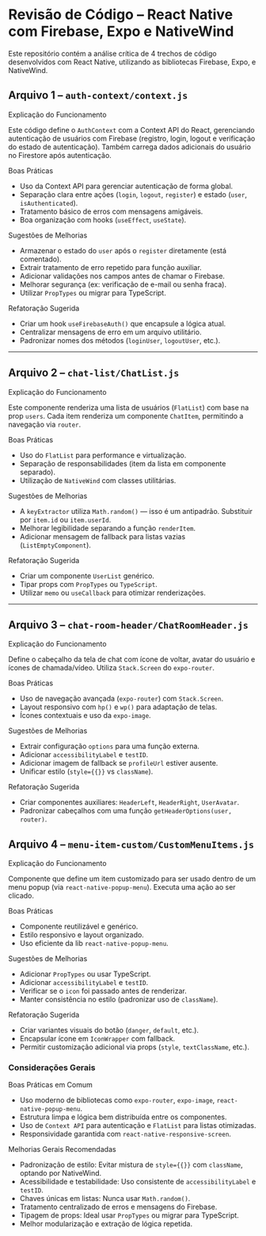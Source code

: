 #  Revisão de Código – React Native com Firebase, Expo e NativeWind

Este repositório contém a análise crítica de 4 trechos de código desenvolvidos com React Native, utilizando as bibliotecas Firebase, Expo, e NativeWind.



##  Arquivo 1 – `auth-context/context.js`

 Explicação do Funcionamento

Este código define o `AuthContext` com a Context API do React, gerenciando autenticação de usuários com Firebase (registro, login, logout e verificação do estado de autenticação). Também carrega dados adicionais do usuário no Firestore após autenticação.

Boas Práticas

- Uso da Context API para gerenciar autenticação de forma global.
- Separação clara entre ações (`login`, `logout`, `register`) e estado (`user`, `isAuthenticated`).
- Tratamento básico de erros com mensagens amigáveis.
- Boa organização com hooks (`useEffect`, `useState`).

Sugestões de Melhorias

- Armazenar o estado do `user` após o `register` diretamente (está comentado).
- Extrair tratamento de erro repetido para função auxiliar.
- Adicionar validações nos campos antes de chamar o Firebase.
- Melhorar segurança (ex: verificação de e-mail ou senha fraca).
- Utilizar `PropTypes` ou migrar para TypeScript.

Refatoração Sugerida

- Criar um hook `useFirebaseAuth()` que encapsule a lógica atual.
- Centralizar mensagens de erro em um arquivo utilitário.
- Padronizar nomes dos métodos (`loginUser`, `logoutUser`, etc.).

---

##  Arquivo 2 – `chat-list/ChatList.js`

Explicação do Funcionamento

Este componente renderiza uma lista de usuários (`FlatList`) com base na prop `users`. Cada item renderiza um componente `ChatItem`, permitindo a navegação via `router`.

Boas Práticas

- Uso do `FlatList` para performance e virtualização.
- Separação de responsabilidades (item da lista em componente separado).
- Utilização de `NativeWind` com classes utilitárias.

Sugestões de Melhorias

- A `keyExtractor` utiliza `Math.random()` — isso é um antipadrão. Substituir por `item.id` ou `item.userId`.
- Melhorar legibilidade separando a função `renderItem`.
- Adicionar mensagem de fallback para listas vazias (`ListEmptyComponent`).

Refatoração Sugerida

- Criar um componente `UserList` genérico.
- Tipar props com `PropTypes` ou `TypeScript`.
- Utilizar `memo` ou `useCallback` para otimizar renderizações.

---

##  Arquivo 3 – `chat-room-header/ChatRoomHeader.js`

Explicação do Funcionamento

Define o cabeçalho da tela de chat com ícone de voltar, avatar do usuário e ícones de chamada/vídeo. Utiliza `Stack.Screen` do `expo-router`.

Boas Práticas

- Uso de navegação avançada (`expo-router`) com `Stack.Screen`.
- Layout responsivo com `hp()` e `wp()` para adaptação de telas.
- Ícones contextuais e uso da `expo-image`.

Sugestões de Melhorias

- Extrair configuração `options` para uma função externa.
- Adicionar `accessibilityLabel` e `testID`.
- Adicionar imagem de fallback se `profileUrl` estiver ausente.
- Unificar estilo (`style={{}}` vs `className`).

Refatoração Sugerida

- Criar componentes auxiliares: `HeaderLeft`, `HeaderRight`, `UserAvatar`.
- Padronizar cabeçalhos com uma função `getHeaderOptions(user, router)`.



##  Arquivo 4 – `menu-item-custom/CustomMenuItems.js`

Explicação do Funcionamento

Componente que define um item customizado para ser usado dentro de um menu popup (via `react-native-popup-menu`). Executa uma ação ao ser clicado.

Boas Práticas

- Componente reutilizável e genérico.
- Estilo responsivo e layout organizado.
- Uso eficiente da lib `react-native-popup-menu`.

Sugestões de Melhorias

- Adicionar `PropTypes` ou usar TypeScript.
- Adicionar `accessibilityLabel` e `testID`.
- Verificar se o `icon` foi passado antes de renderizar.
- Manter consistência no estilo (padronizar uso de `className`).

Refatoração Sugerida

- Criar variantes visuais do botão (`danger`, `default`, etc.).
- Encapsular ícone em `IconWrapper` com fallback.
- Permitir customização adicional via props (`style`, `textClassName`, etc.).



###  Considerações Gerais

Boas Práticas em Comum

- Uso moderno de bibliotecas como `expo-router`, `expo-image`, `react-native-popup-menu`.
- Estrutura limpa e lógica bem distribuída entre os componentes.
- Uso de `Context API` para autenticação e `FlatList` para listas otimizadas.
- Responsividade garantida com `react-native-responsive-screen`.

 Melhorias Gerais Recomendadas

- Padronização de estilo: Evitar mistura de `style={{}}` com `className`, optando por NativeWind.
- Acessibilidade e testabilidade: Uso consistente de `accessibilityLabel` e `testID`.
- Chaves únicas em listas: Nunca usar `Math.random()`.
- Tratamento centralizado de erros e mensagens do Firebase.
- Tipagem de props: Ideal usar `PropTypes` ou migrar para TypeScript.
- Melhor modularização e extração de lógica repetida.

